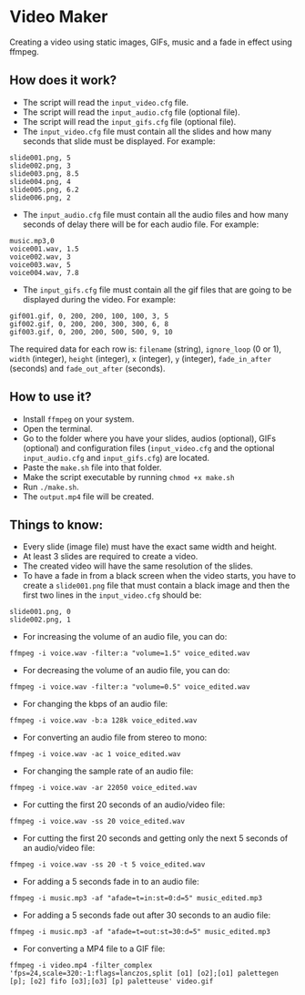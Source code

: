 # Video Maker

Creating a video using static images, GIFs, music and a fade in effect using ffmpeg.

## How does it work?

- The script will read the ```input_video.cfg``` file.
- The script will read the ```input_audio.cfg``` file (optional file).
- The script will read the ```input_gifs.cfg``` file (optional file).
- The ```input_video.cfg``` file must contain all the slides and how many seconds that slide must be displayed. For example:

```
slide001.png, 5
slide002.png, 3
slide003.png, 8.5
slide004.png, 4
slide005.png, 6.2
slide006.png, 2
```

- The ```input_audio.cfg``` file must contain all the audio files and how many seconds of delay there will be for each audio file. For example:

```
music.mp3,0
voice001.wav, 1.5
voice002.wav, 3
voice003.wav, 5
voice004.wav, 7.8
```

- The ```input_gifs.cfg``` file must contain all the gif files that are going to be displayed during the video. For example:

```
gif001.gif, 0, 200, 200, 100, 100, 3, 5
gif002.gif, 0, 200, 200, 300, 300, 6, 8
gif003.gif, 0, 200, 200, 500, 500, 9, 10
```

The required data for each row is: ```filename``` (string), ```ignore_loop``` (0 or 1), ```width``` (integer), ```height``` (integer), ```x``` (integer), ```y``` (integer), ```fade_in_after``` (seconds) and ```fade_out_after``` (seconds).

## How to use it?

- Install ```ffmpeg``` on your system.
- Open the terminal.
- Go to the folder where you have your slides, audios (optional), GIFs (optional) and configuration files (```input_video.cfg``` and the optional ```input_audio.cfg``` and ```input_gifs.cfg```) are located.
- Paste the ```make.sh``` file into that folder.
- Make the script executable by running ```chmod +x make.sh```
- Run ```./make.sh```.
- The  ```output.mp4``` file will be created.

## Things to know:

- Every slide (image file) must have the exact same width and height.
- At least 3 slides are required to create a video.
- The created video will have the same resolution of the slides.
- To have a fade in from a black screen when the video starts, you have to create a ```slide001.png``` file that must contain a black image and then the first two lines in the ```input_video.cfg``` should be:
```
slide001.png, 0
slide002.png, 1
```
- For increasing the volume of an audio file, you can do:
```
ffmpeg -i voice.wav -filter:a "volume=1.5" voice_edited.wav
```
- For decreasing the volume of an audio file, you can do:
```
ffmpeg -i voice.wav -filter:a "volume=0.5" voice_edited.wav
```
- For changing the kbps of an audio file:
```
ffmpeg -i voice.wav -b:a 128k voice_edited.wav
```
- For converting an audio file from stereo to mono:
```
ffmpeg -i voice.wav -ac 1 voice_edited.wav
```
- For changing the sample rate of an audio file:
```
ffmpeg -i voice.wav -ar 22050 voice_edited.wav
```
- For cutting the first 20 seconds of an audio/video file:
```
ffmpeg -i voice.wav -ss 20 voice_edited.wav
```
- For cutting the first 20 seconds and getting only the next 5 seconds of an audio/video file:
```
ffmpeg -i voice.wav -ss 20 -t 5 voice_edited.wav
```
- For adding a 5 seconds fade in to an audio file:
```
ffmpeg -i music.mp3 -af "afade=t=in:st=0:d=5" music_edited.mp3
```
- For adding a 5 seconds fade out after 30 seconds to an audio file:
```
ffmpeg -i music.mp3 -af "afade=t=out:st=30:d=5" music_edited.mp3
```
- For converting a MP4 file to a GIF file:
```
ffmpeg -i video.mp4 -filter_complex 'fps=24,scale=320:-1:flags=lanczos,split [o1] [o2];[o1] palettegen [p]; [o2] fifo [o3];[o3] [p] paletteuse' video.gif
```
